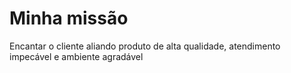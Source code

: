 # Minha missão

Encantar o cliente aliando produto de alta qualidade, atendimento impecável e ambiente agradável
